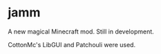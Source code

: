 # jamm
A new magical Minecraft mod. Still in development.

CottonMc's LibGUI and Patchouli were used.
